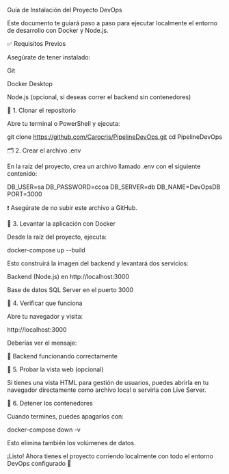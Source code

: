Guía de Instalación del Proyecto DevOps

Este documento te guiará paso a paso para ejecutar localmente el entorno de desarrollo con Docker y Node.js.

✅ Requisitos Previos

Asegúrate de tener instalado:

Git

Docker Desktop

Node.js (opcional, si deseas correr el backend sin contenedores)

📅 1. Clonar el repositorio

Abre tu terminal o PowerShell y ejecuta:

git clone https://github.com/Carocris/PipelineDevOps.git
cd PipelineDevOps

🗂️ 2. Crear el archivo .env

En la raíz del proyecto, crea un archivo llamado .env con el siguiente contenido:

DB_USER=sa
DB_PASSWORD=ccoa
DB_SERVER=db
DB_NAME=DevOpsDB
PORT=3000

❗ Asegúrate de no subir este archivo a GitHub.

🐳 3. Levantar la aplicación con Docker

Desde la raíz del proyecto, ejecuta:

docker-compose up --build

Esto construirá la imagen del backend y levantará dos servicios:

Backend (Node.js) en http://localhost:3000

Base de datos SQL Server en el puerto 3000

🔎 4. Verificar que funciona

Abre tu navegador y visita:

http://localhost:3000

Deberías ver el mensaje:

🚀 Backend funcionando correctamente

🧪 5. Probar la vista web (opcional)

Si tienes una vista HTML para gestión de usuarios, puedes abrirla en tu navegador directamente como archivo local o servirla con Live Server.

👑 6. Detener los contenedores

Cuando termines, puedes apagarlos con:

docker-compose down -v

Esto elimina también los volúmenes de datos.

¡Listo! Ahora tienes el proyecto corriendo localmente con todo el entorno DevOps configurado 🚀

